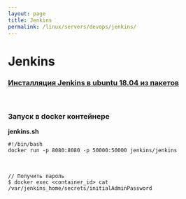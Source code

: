 ```yaml
---
layout: page
title: Jenkins
permalink: /linux/servers/devops/jenkins/
---
```


# Jenkins

### [Инсталляция Jenkins в ubuntu 18.04 из пакетов](//javadev.org/devtools/cicd/jenkins/install/ubuntu/18.04/)

<br/>

### Запуск в docker контейнере

**jenkins.sh**

```
#!/bin/bash
docker run -p 8080:8080 -p 50000:50000 jenkins/jenkins
```

<br/>

    // Получить пароль
    $ docker exec <container_id> cat /var/jenkins_home/secrets/initialAdminPassword
